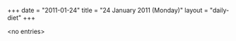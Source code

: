 +++
date = "2011-01-24"
title = "24 January 2011 (Monday)"
layout = "daily-diet"
+++


\<no entries\>
